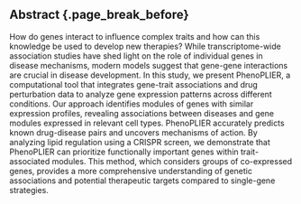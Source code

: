 ## Abstract {.page_break_before}

How do genes interact to influence complex traits and how can this knowledge be used to develop new therapies? While transcriptome-wide association studies have shed light on the role of individual genes in disease mechanisms, modern models suggest that gene-gene interactions are crucial in disease development.
In this study, we present PhenoPLIER, a computational tool that integrates gene-trait associations and drug perturbation data to analyze gene expression patterns across different conditions.
Our approach identifies modules of genes with similar expression profiles, revealing associations between diseases and gene modules expressed in relevant cell types.
PhenoPLIER accurately predicts known drug-disease pairs and uncovers mechanisms of action.
By analyzing lipid regulation using a CRISPR screen, we demonstrate that PhenoPLIER can prioritize functionally important genes within trait-associated modules.
This method, which considers groups of co-expressed genes, provides a more comprehensive understanding of genetic associations and potential therapeutic targets compared to single-gene strategies.
